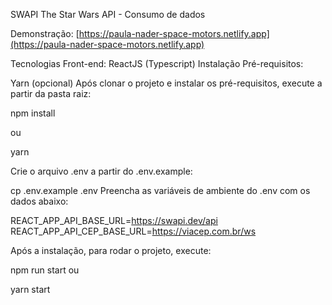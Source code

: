 SWAPI The Star Wars API - Consumo de dados

Demonstração: [https://paula-nader-space-motors.netlify.app](https://paula-nader-space-motors.netlify.app)

Tecnologias
Front-end: ReactJS (Typescript)
Instalação
Pré-requisitos:

Yarn (opcional)
Após clonar o projeto e instalar os pré-requisitos, execute a partir da pasta raiz:

npm install

ou

yarn

Crie o arquivo .env a partir do .env.example:

cp .env.example .env
Preencha as variáveis de ambiente do .env com os dados abaixo:

REACT_APP_API_BASE_URL=https://swapi.dev/api
REACT_APP_API_CEP_BASE_URL=https://viacep.com.br/ws

Após a instalação, para rodar o projeto, execute:

npm run start
ou

yarn start
